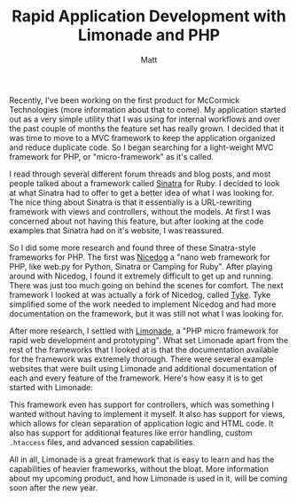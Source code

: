 ﻿---
layout: post
title: Rapid Application Development with Limonade and PHP
author: Matt
permalink: /2010/12/rapid-application-development-with-limonade-and-php/
categories:
  - Development
tags:
  - php
---

Recently, I've been working on the first product for McCormick Technologies (more information about that to come). My application started out as a very simple utility that I was using for internal workflows and over the past couple of months the feature set has really grown. I decided that it was time to move to a MVC framework to keep the application organized and reduce duplicate code. So I began searching for a light-weight MVC framework for PHP, or "micro-framework" as it's called.

I read through several different forum threads and blog posts, and most people talked about a framework called [Sinatra][1] for Ruby. I decided to look at what Sinatra had to offer to get a better idea of what I was looking for. The nice thing about Sinatra is that it essentially is a URL-rewriting framework with views and controllers, without the models. At first I was concerned about not having this feature, but after looking at the code examples that Sinatra had on it's website, I was reassured.

 [1]: http://www.sinatrarb.com/

So I did some more research and found three of these Sinatra-style frameworks for PHP. The first was [Nicedog][2] a "nano web framework for PHP, like web.py for Python, Sinatra or Camping for Ruby". After playing around with Nicedog, I found it extremely difficult to get up and running. There was just too much going on behind the scenes for comfort. The next framework I looked at was actually a fork of Nicedog, called [Tyke][3]. Tyke simplified some of the work needed to implement Nicedog and had more documentation on the framework, but it was still not what I was looking for.

 [2]: https://github.com/bastos/nicedog
 [3]: https://github.com/digitarald/tyke

After more research, I settled with [Limonade][4], a "PHP micro framework for rapid web development and prototyping". What set Limonade apart from the rest of the frameworks that I looked at is that the documentation available for the framework was extremely thorough. There were several example websites that were built using Limonade and additional documentation of each and every feature of the framework. Here's how easy it is to get started with Limonade:

 [4]: http://www.limonade-php.net/

<script src="https://gist.github.com/mbmccormick/752574.js"> </script>

This framework even has support for controllers, which was something I wanted without having to implement it myself. It also has support for views, which allows for clean separation of application logic and HTML code. It also has support for additional features like error handling, custom `.htaccess` files, and advanced session capabilities.

All in all, Limonade is a great framework that is easy to learn and has the capabilities of heavier frameworks, without the bloat. More information about my upcoming product, and how Limonade is used in it, will be coming soon after the new year.

